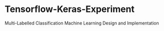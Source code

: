 # Tensorflow-Keras-Experiment
Multi-Labelled Classification Machine Learning Design and Implementation
